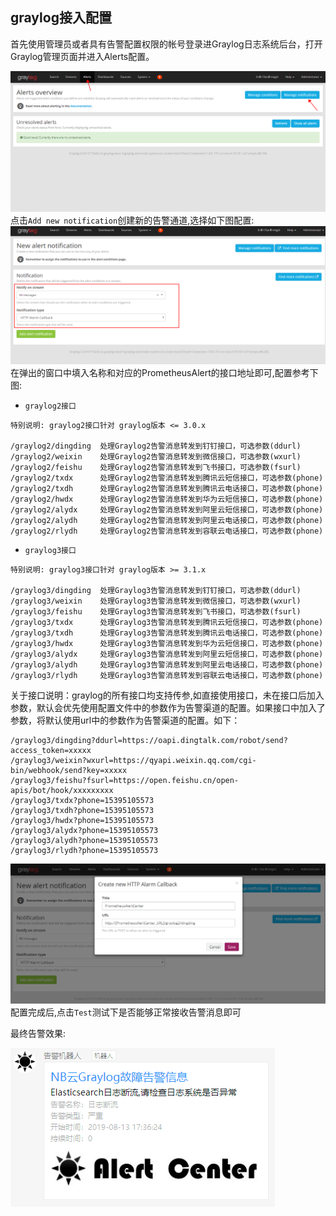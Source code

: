 ## graylog接入配置
 
首先使用管理员或者具有告警配置权限的帐号登录进Graylog日志系统后台，打开Graylog管理页面并进入Alerts配置。

![graylog1](../graylog1.png)
点击```Add new notification```创建新的告警通道,选择如下图配置:
![graylog2](../graylog2.png)
在弹出的窗口中填入名称和对应的PrometheusAlert的接口地址即可,配置参考下图:

 - `graylog2接口`

```
特别说明: graylog2接口针对 graylog版本 <= 3.0.x

/graylog2/dingding  处理Graylog2告警消息转发到钉钉接口，可选参数(ddurl)
/graylog2/weixin    处理Graylog2告警消息转发到微信接口，可选参数(wxurl)
/graylog2/feishu    处理Graylog2告警消息转发到飞书接口，可选参数(fsurl)
/graylog2/txdx      处理Graylog2告警消息转发到腾讯云短信接口，可选参数(phone)
/graylog2/txdh      处理Graylog2告警消息转发到腾讯云电话接口，可选参数(phone)
/graylog2/hwdx      处理Graylog2告警消息转发到华为云短信接口，可选参数(phone)
/graylog2/alydx     处理Graylog2告警消息转发到阿里云短信接口，可选参数(phone)
/graylog2/alydh     处理Graylog2告警消息转发到阿里云电话接口，可选参数(phone)
/graylog2/rlydh     处理Graylog2告警消息转发到容联云电话接口，可选参数(phone)
```

 - `graylog3接口`

```
特别说明: graylog3接口针对 graylog版本 >= 3.1.x

/graylog3/dingding  处理Graylog3告警消息转发到钉钉接口，可选参数(ddurl)
/graylog3/weixin    处理Graylog3告警消息转发到微信接口，可选参数(wxurl)
/graylog3/feishu    处理Graylog3告警消息转发到飞书接口，可选参数(fsurl)
/graylog3/txdx      处理Graylog3告警消息转发到腾讯云短信接口，可选参数(phone)
/graylog3/txdh      处理Graylog3告警消息转发到腾讯云电话接口，可选参数(phone)
/graylog3/hwdx      处理Graylog3告警消息转发到华为云短信接口，可选参数(phone)
/graylog3/alydx     处理Graylog3告警消息转发到阿里云短信接口，可选参数(phone)
/graylog3/alydh     处理Graylog3告警消息转发到阿里云电话接口，可选参数(phone)
/graylog3/rlydh     处理Graylog3告警消息转发到容联云电话接口，可选参数(phone)
```

关于接口说明：graylog的所有接口均支持传参,如直接使用接口，未在接口后加入参数，默认会优先使用配置文件中的参数作为告警渠道的配置。如果接口中加入了参数，将默认使用url中的参数作为告警渠道的配置。如下：

```
/graylog3/dingding?ddurl=https://oapi.dingtalk.com/robot/send?access_token=xxxxx
/graylog3/weixin?wxurl=https://qyapi.weixin.qq.com/cgi-bin/webhook/send?key=xxxxx
/graylog3/feishu?fsurl=https://open.feishu.cn/open-apis/bot/hook/xxxxxxxxx
/graylog3/txdx?phone=15395105573
/graylog3/txdh?phone=15395105573
/graylog3/hwdx?phone=15395105573
/graylog3/alydx?phone=15395105573
/graylog3/alydh?phone=15395105573
/graylog3/rlydh?phone=15395105573
```

![graylog3](../graylog3.png)
配置完成后,点击```Test```测试下是否能够正常接收告警消息即可

最终告警效果:

![graylog4](../graylog4.png)
